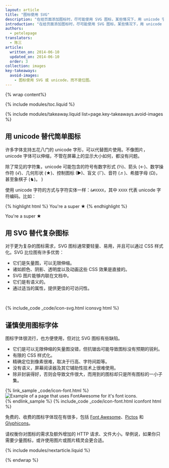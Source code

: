```yaml
---
layout: article
title: "图标使用 SVG"
description: "在给页面添加图标时，尽可能使用 SVG 图标，某些情况下，用 unicode 字符。"
introduction: "在给页面添加图标时，尽可能使用 SVG 图标，某些情况下，用 unicode 字符。"
authors:
  - petelepage
translators:
  - 陈三
article:
  written_on: 2014-06-10
  updated_on: 2014-06-10
  order: 3
collection: images
key-takeaways:
  avoid-images:
    - 图标使用 SVG 或 unicode，而不是位图。
---
```


{% wrap content%}

<style>
  img, video, object {
    max-width: 100%;
  }

  img.center {
    display: block;
    margin-left: auto;
    margin-right: auto;
  }
</style>

{% include modules/toc.liquid %}


{% include modules/takeaway.liquid list=page.key-takeaways.avoid-images %}

## 用 unicode 替代简单图标

许多字体支持五花八门的 unicode 字形，可以代替图片使用。不像图片，unicode 字体可以伸缩，不管在屏幕上的显示大小如何，都没有问题。

除了常见的字符集，unicode 可能包含的符号有数字形式 (&#8528;)、箭头 (&#8592;)、数学操作符 (&#8730;)、几何形状 (&#9733;)、控制图标 (&#9654;)、盲文 (&#10255;)、音符 (&#9836;)、希腊字母 (&#937;)，甚至象棋子 (&#9822;)。
)

使用 unicode 字符的方式与字符实体一样：`&#XXXX`，其中 `XXXX` 代表 unicode 字符编码。比如：

{% highlight html %}
You're a super &#9733;
{% endhighlight %}

You're a super &#9733;

## 用 SVG 替代复杂图标

对于更为复杂的图标需求，SVG 图标通常要轻量、易用，并且可以通过 CSS 样式化。SVG 比位图有许多优势：

* 它们是矢量图，可以无限伸缩。
* 诸如颜色、阴影、透明度以及动画这些 CSS 效果是直接的。
* SVG 图片能够内联在文档中。
* 它们是有语义的。
* 通过适当的属性，提供更佳的可访问性。

&nbsp;

{% include_code _code/icon-svg.html iconsvg html %}

## 谨慎使用图标字体

图标字体很流行，也方便使用，但对比 SVG 图标有些缺陷。

* 它们是可以无限伸缩的矢量图没错，但抗锯齿可能导致图标没有预期的锐利。
* 有限的 CSS 样式化。
* 精确定位到像素很难，取决于行高、字符间距等。
* 没有语义，屏幕阅读器及其它辅助性技术上很难使用。
* 除非封装得好，否则会导致文件很大，而用到的图标却只是所有图标的一小子集。

{% link_sample _code/icon-font.html %}
<img src="img/icon-fonts.png" class="center"
srcset="img/icon-fonts.png 1x, img/icon-fonts-2x.png 2x"
alt="Example of a page that uses FontAwesome for it's font icons.">
{% endlink_sample %}
{% include_code _code/icon-font.html iconfont html %}

免费的、收费的图标字体现在有很多，包括 [Font Awesome](http://fortawesome.github.io/Font-Awesome/)、[Pictos](http://pictos.cc/) 和 [Glyphicons](http://glyphicons.com/)。

请权衡你对图标的需求及额外增加的 HTTP 请求、文件大小。举例说，如果你只需要少量图标，或许使用图片或图片精灵会更合适。

{% include modules/nextarticle.liquid %}

{% endwrap %}
